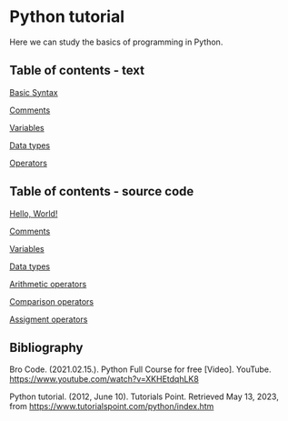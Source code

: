 # Python tutorial

Here we can study the basics of programming in Python.

## Table of contents - text

[Basic Syntax](basicsyntax.md)

[Comments](comments.md)

[Variables](variables.md)

[Data types](datatypes.md)

[Operators](operators.md)

## Table of contents - source code

[Hello, World!](test.py)

[Comments](comments.py)

[Variables](variables.py)

[Data types](datatypes.py)

[Arithmetic operators](arithmetic.py)

[Comparison operators](comparison.py)

[Assigment operators](assigment.py)

## Bibliography

Bro Code. (2021.02.15.). Python Full Course for free [Video]. YouTube. https://www.youtube.com/watch?v=XKHEtdqhLK8

Python tutorial. (2012, June 10). Tutorials Point. Retrieved May 13, 2023, from https://www.tutorialspoint.com/python/index.htm